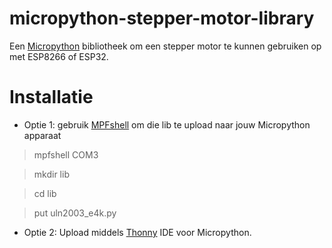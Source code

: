 # micropython-stepper-motor-library
Een <a href="http://micropython.readthedocs.io/" target="_blank">Micropython</a> bibliotheek om een stepper motor te kunnen gebruiken op met ESP8266 of ESP32.

# Installatie
 - Optie 1: gebruik <a href="https://pypi.org/project/mpfshell/">MPFshell</a> om die lib te upload naar jouw Micropython apparaat
 > mpfshell COM3

 > mkdir lib

 > cd lib
 
 > put uln2003_e4k.py

- Optie 2: Upload middels <a href="https://thonny.org/">Thonny</a> IDE voor Micropython.

